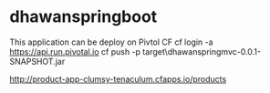 # dhawanspringboot
This application can be deploy on Pivtol CF
cf login -a https://api.run.pivotal.io
cf push -p target\dhawanspringmvc-0.0.1-SNAPSHOT.jar

http://product-app-clumsy-tenaculum.cfapps.io/products
